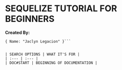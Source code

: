 # SEQUELIZE TUTORIAL FOR BEGINNERS

**Created By:**
```{ Name: "Richard Lorenzini" },
{ Name: "Jaclyn Legacion" }```


| SEARCH OPTIONS | WHAT IT'S FOR |
| :--- | :--- |
| DOC#START | BEGINNING OF DOCUMENTATION |
